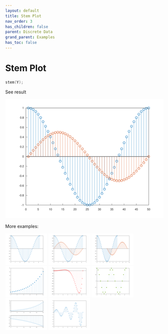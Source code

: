 ```yaml
---
layout: default
title: Stem Plot
nav_order: 3
has_children: false
parent: Discrete Data
grand_parent: Examples
has_toc: false
---
```

# Stem Plot

```cpp
stem(Y);
```


See result

[![example_stem_1](../discrete_data/stem/stem_1.svg)](https://github.com/alandefreitas/matplotplusplus/blob/master/examples/discrete_data/stem/stem_1.cpp)

More examples:
    
[![example_stem_2](../discrete_data/stem/stem_2_thumb.png)](https://github.com/alandefreitas/matplotplusplus/blob/master/examples/discrete_data/stem/stem_2.cpp)  [![example_stem_3](../discrete_data/stem/stem_3_thumb.png)](https://github.com/alandefreitas/matplotplusplus/blob/master/examples/discrete_data/stem/stem_3.cpp)  [![example_stem_4](../discrete_data/stem/stem_4_thumb.png)](https://github.com/alandefreitas/matplotplusplus/blob/master/examples/discrete_data/stem/stem_4.cpp)  [![example_stem_5](../discrete_data/stem/stem_5_thumb.png)](https://github.com/alandefreitas/matplotplusplus/blob/master/examples/discrete_data/stem/stem_5.cpp)  [![example_stem_6](../discrete_data/stem/stem_6_thumb.png)](https://github.com/alandefreitas/matplotplusplus/blob/master/examples/discrete_data/stem/stem_6.cpp)  [![example_stem_7](../discrete_data/stem/stem_7_thumb.png)](https://github.com/alandefreitas/matplotplusplus/blob/master/examples/discrete_data/stem/stem_7.cpp)  [![example_stem_8](../discrete_data/stem/stem_8_thumb.png)](https://github.com/alandefreitas/matplotplusplus/blob/master/examples/discrete_data/stem/stem_8.cpp)  [![example_stem_9](../discrete_data/stem/stem_9_thumb.png)](https://github.com/alandefreitas/matplotplusplus/blob/master/examples/discrete_data/stem/stem_9.cpp)
  




<!-- Generated with mdsplit: https://github.com/alandefreitas/mdsplit -->

